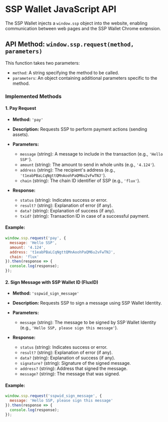# SSP Wallet JavaScript API

The SSP Wallet injects a `window.ssp` object into the website, enabling communication between web pages and the SSP Wallet Chrome extension.

## API Method: `window.ssp.request(method, parameters)`

This function takes two parameters:

- `method`: A string specifying the method to be called.
- `parameters`: An object containing additional parameters specific to the method.

### Implemented Methods

#### 1. Pay Request

- **Method:** `'pay'`
- **Description:** Requests SSP to perform payment actions (sending assets).
- **Parameters:**
  - `message` (string): A message to include in the transaction (e.g., `'Hello SSP'`).
  - `amount` (string): The amount to send in whole units (e.g., `'4.124'`).
  - `address` (string): The recipient's address (e.g., `'t1eabPBaLCqNgttQMnAoohPaQM6u2vFwTNJ'`).
  - `chain` (string): The chain ID identifier of SSP (e.g., `'flux'`).

- **Response:**
  - `status` (string): Indicates success or error.
  - `result?` (string): Explanation of error (if any).
  - `data?` (string): Explanation of success (if any).
  - `txid?` (string): Transaction ID in case of a successful payment.

#### Example:
```javascript
window.ssp.request('pay', {
  message: 'Hello SSP',
  amount: '4.124',
  address: 't1eabPBaLCqNgttQMnAoohPaQM6u2vFwTNJ',
  chain: 'flux'
}).then(response => {
  console.log(response);
});
```

#### 2. Sign Message with SSP Wallet ID (FluxID)

- **Method:** `'sspwid_sign_message'`
- **Description:** Requests SSP to sign a message using SSP Wallet Identity.
- **Parameters:**
  - `message` (string): The message to be signed by SSP Wallet Identity (e.g., `'Hello SSP, please sign this message'`).

- **Response:**
  - `status` (string): Indicates success or error.
  - `result?` (string): Explanation of error (if any).
  - `data?` (string): Explanation of success (if any).
  - `signature?` (string): Signature of the signed message.
  - `address?` (string): Address that signed the message.
  - `message?` (string): The message that was signed.

#### Example:
```javascript
window.ssp.request('sspwid_sign_message', {
  message: 'Hello SSP, please sign this message'
}).then(response => {
  console.log(response);
});
```